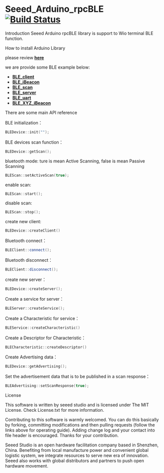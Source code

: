 # Seeed_Arduino_rpcBLE  [![Build Status](https://travis-ci.com/Seeed-Studio/Seeed-Arduino-Rpc-Ble.svg?branch=master)](https://travis-ci.com/Seeed-Studio/Seeed-Arduino-Rpc-Ble)
Introduction
Seeed Arduino rpcBLE library is support to Wio terminal BLE function. 

How to install Arduino Library 

please review [**here**](https://wiki.seeedstudio.com/How_to_install_Arduino_Library/)

we are provide some BLE example below:

- [**BLE_client**](https://github.com/Seeed-Studio/Seeed_Arduino_rpcBLE/tree/master/examples/BLE_client)
- [**BLE_iBeacon**](https://github.com/Seeed-Studio/Seeed_Arduino_rpcBLE/tree/master/examples/BLE_iBeacon)
- [**BLE_scan**](https://github.com/Seeed-Studio/Seeed_Arduino_rpcBLE/tree/master/examples/BLE_scan)
- [**BLE_server**](https://github.com/Seeed-Studio/Seeed_Arduino_rpcBLE/tree/master/examples/BLE_server)
- [**BLE_uart**](https://github.com/Seeed-Studio/Seeed_Arduino_rpcBLE/tree/master/examples/BLE_uart)
- [**BLE_XYZ_iBeacon**](https://github.com/Seeed-Studio/Seeed_Arduino_rpcBLE/tree/master/examples/BLE_iBeacon_3Asix)

There are some main API reference

BLE initialization：
```CPP
BLEDevice::init("");
```

BLE devices scan function：
```CPP
BLEDevice::getScan();
```

bluetooth mode: ture is mean Active Scanning, false is mean Passive Scanning
```CPP
BLEScan::setActiveScan(true);
```

enable scan:
```CPP
BLEScan::start();
```

disable scan:
```CPP
BLEScan::stop();
```

create new client:
```CPP
BLEDevice::createClient()
```

Bluetooth connect：
```CPP
BLEClient::connect();
```

Bluetooth disconnect：
```CPP
BLEClient::disconnect();
```

create new server：
```CPP
BLEDevice::createServer();
```

Create a service for server：
```CPP
BLEServer::createService();
```

Create a Characteristic for service：
```CPP
BLEService::createCharacteristic()
```

Create a Descriptor for Characteristic：
```CPP
BLECharacteristic::createDescriptor()
```

Create Advertising data：
```CPP
BLEDevice::getAdvertising();
```
Set the advertisement data that is to be published in a scan response：
```CPP
BLEAdvertising::setScanResponse(true);
```


License

This software is written by seeed studio
and is licensed under The MIT License. Check License.txt for more information.

Contributing to this software is warmly welcomed. You can do this basically by
forking, committing modifications and then pulling requests (follow the links above
for operating guide). Adding change log and your contact into file header is encouraged.
Thanks for your contribution.

Seeed Studio is an open hardware facilitation company based in Shenzhen, China.
Benefiting from local manufacture power and convenient global logistic system,
we integrate resources to serve new era of innovation. Seeed also works with
global distributors and partners to push open hardware movement.






















